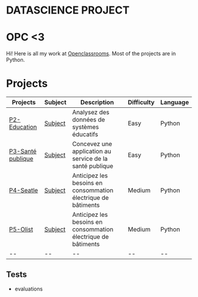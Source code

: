# DATASCIENCE PROJECT

# OPC <3

Hi! Here is all my work at [Openclassrooms](https://openclassrooms.com/fr/). Most of the projects are in Python.

# Projects

| Projects | Subject | Description | Difficulty | Language | 
|--|--|--|--|--|
| [P2-Education](https://github.com/SmadjaPaul/DATASCIENCE-PROJECT/tree/master/OPC_P2) | [Subject](https://openclassrooms.com/fr/projects/627/assignment) | Analysez des données de systèmes éducatifs | Easy | Python | 
| [P3-Santé publique](https://github.com/SmadjaPaul/DATASCIENCE-PROJECT/tree/master/OPC_P3)  | [Subject](https://openclassrooms.com/fr/projects/628/assignment) |Concevez une application au service de la santé publique | Easy | Python | 
| [P4-Seatle](https://github.com/SmadjaPaul/DATASCIENCE-PROJECT/tree/master/P%C3%A9l%C3%A9c_smadja_paul(P4))  | [Subject](https://openclassrooms.com/fr/projects/629/assignment)| Anticipez les besoins en consommation électrique de bâtiments | Medium | Python | 
| [P5-Olist](https://github.com/SmadjaPaul/DATASCIENCE-PROJECT/tree/master/POLIST_smadja_paul(P5))  | [Subject](https://openclassrooms.com/fr/projects/629/assignment)| Anticipez les besoins en consommation électrique de bâtiments | Medium | Python | 
|--|--|--|--|--|--|

## Tests
- evaluations
